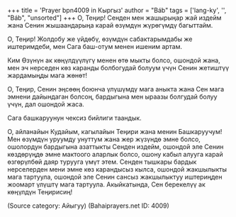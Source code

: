 +++
title = 'Prayer bpn4009 in Кыргыз'
author = "Báb"
tags = ['lang-ky', '', "Báb", "unsorted"]
+++
О, Теңир! Сенден мен жашырыңар жай издейм жана Сенин жышаандарыңа карай өзүмдүн жүрөгүмдү багыттайм.

О, Теңир! Жолдобу же үйдөбү, өзүмдүн сабактарымдабы же иштеримдеби, мен Сага баш-отум менен ишеним артам.

Ким Өзүнүн ак көңүлдүүлүгү менен өтө мыкты болсо, ошондой жана, мен эч нерседен көз каранды болбогудай болуум үчүн Сенин жетиштүү жардамыңды мага жөнөт!

О, Теңир, Сенин эңсөөң боюнча үлүшүмдү мага аныкта жана Сен мага эмнени дайындаган болсоң, бардыгына мен ыраазы болгудай болуу үчүн, дал ошондой жаса.

Сага башкаруунун чексиз бийлиги таандык.

О, айланайын Кудайым, кагылайын Теңири жана менин Башкаруучум! Мен өзүмдүн уруумду унуттум жана жер жүзүндө эмне болсо, ошолордун бардыгына азаттыкты Сенден издейм, ошондой эле Сенин көздөрүңдө эмне мактоого аларлык болсо, ошону кабыл алууга карай өзгөрүлбөй даяр турууга үмүт этем. Сенден тышкары бардык нерселерден мени эмне көз карандысыз кылса, ошондой жакшылыкты мага тартуула, ошондой эле Сенин сансыз жакшылыктуу иштериңден жоомарт үлүштү мага тартуула. Акыйкатында, Сен берекелүү ак көңүлдүн Теңирисиң!

(Source category: Айыгуу)
(Bahaiprayers.net ID: 4009)
